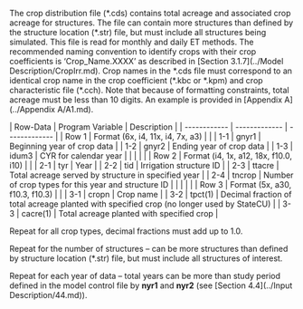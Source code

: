 The crop distribution file (\*.cds) contains total acreage and associated crop acreage for structures. 
The file can contain more structures than defined by the structure location (\*.str) file, but must include 
all structures being simulated.  This file is read for monthly and daily ET methods. The recommended naming 
convention to identify crops with their crop coefficients is ‘Crop_Name.XXXX’ as described in [Section 3.1.7](../Model Description/CropIrr.md). 
Crop names in the \*.cds file must correspond to an identical crop name in the crop coefficient (\*.kbc or \*.kpm) 
and crop characteristic file (\*.cch). Note that because of formatting constraints, total acreage must be less 
than 10 digits. An example is provided in [Appendix A](../Appendix A/A1.md).

 | Row-Data | Program Variable | Description |
    | ------------ | ------------- | ------------- |
	| Row 1 | Format (6x, i4, 11x, i4, 7x, a3) | |
	| 1-1 | gnyr1 | Beginning year of crop data |
	| 1-2 | gnyr2 | Ending year of crop data |
	| 1-3 | idum3 | CYR for calendar year |
	| | | |
	| Row 2 | Format (i4, 1x, a12, 18x, f10.0, i10) | |
	| 2-1 | tyr | Year |
	| 2-2 | tid | Irrigation structure ID | 
	| 2-3 | ttacre | Total acreage served by structure in specified year |
	| 2-4 | tncrop | Number of crop types for this year and structure ID |
	| | | |
	| Row 3 | Format (5x, a30, f10.3, f10.3) | |
	| 3-1 | cropn | Crop name | 
	| 3-2 | tpct(1) | Decimal fraction of total acreage planted with specified crop (no longer used by StateCU) |
	| 3-3 | cacre(1) | Total acreage planted with specified crop |
	
Repeat for all crop types, decimal fractions must add up to 1.0.

Repeat for the number of structures – can be more  structures than defined by structure location (\*.str) file, but must include all structures of interest.

Repeat for each year of data – total years can be more than study period  defined in the model control file by **nyr1** and **nyr2** (see [Section 4.4](../Input Description/44.md)). 